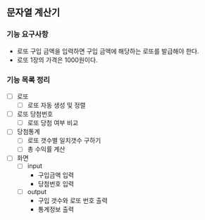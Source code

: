 ## 문자열 계산기

### 기능 요구사항
- 로또 구입 금액을 입력하면 구입 금액에 해당하는 로또를 발급해야 한다.
- 로또 1장의 가격은 1000원이다.

### 기능 목록 정리
- [ ] 로또
  - [ ] 로또 자동 생성 및 정렬
- [ ] 로또 당첨번호
  - [ ] 로또 당첨 여부 비교
- [ ] 당첨통계
  - [ ] 로또 갯수별 일치갯수 구하기
  - [ ] 총 수익률 계산
- [ ] 화면
  - [ ] input
    - 구입금액 입력
    - 당첨번호 입력
  - [ ] output
    - 구입 갯수와 로또 번호 출력
    - 통계정보 출력
